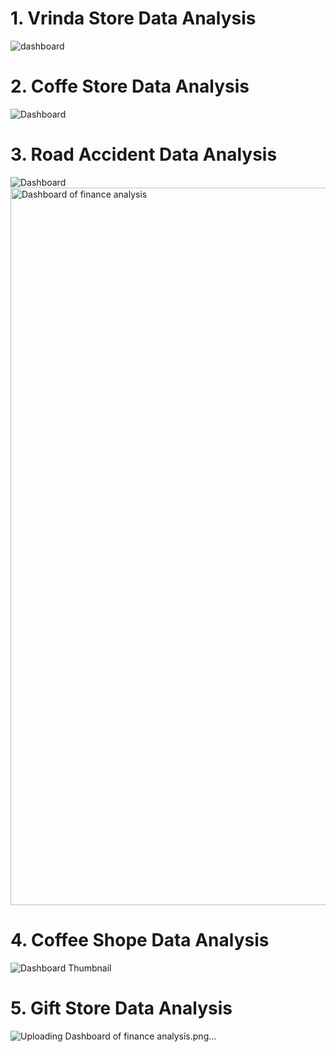 # 1. Vrinda Store Data Analysis
![dashboard](https://github.com/saadakhtarse/excel_vrinda_store_data_analysis/assets/98681830/62d68228-37fa-407e-a183-26b196b7860a)

# 2. Coffe Store Data Analysis
![Dashboard](https://github.com/saadakhtarse/excel_projects/assets/98681830/4ab7c20a-50a3-45d2-bc7f-e8da34c47922)

# 3. Road Accident Data Analysis
![Dashboard](https://github.com/saadakhtarse/excel_projects/assets/98681830/29c73222-825f-4606-b3f5-a304b47e292b)<img width="2646" height="1148" alt="Dashboard of finance analysis" src="https://github.com/user-attachments/assets/36cb189e-d869-4629-916c-0cad3071e715" />


# 4. Coffee Shope Data Analysis
![Dashboard Thumbnail](https://github.com/saadakhtarse/excel_projects/assets/98681830/c0f7c9ea-bb7b-4c6e-8fb7-08b3ed788f13)

# 5. Gift Store Data Analysis
![Uploading Dashboard of finance analysis.png…]()

